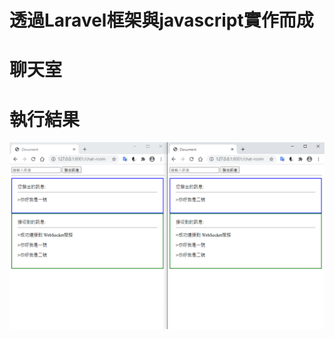# 透過Laravel框架與javascript實作而成
# 聊天室

# 執行結果
![image](https://github.com/YuXiangWa/Chatroom/blob/main/chatroom01.PNG)
